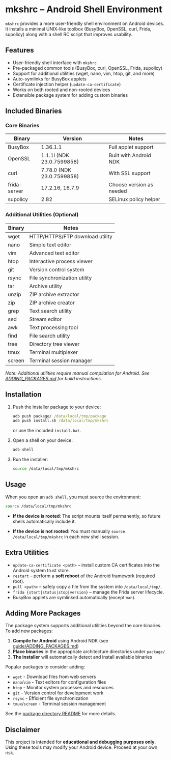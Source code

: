 # mkshrc – Android Shell Environment

`mkshrc` provides a more user-friendly shell environment on Android devices. It installs a minimal UNIX-like toolbox (BusyBox, OpenSSL, curl, Frida, supolicy) along with a shell RC script that improves usability.

## Features

* User-friendly shell interface with `mkshrc`
* Pre-packaged common tools (BusyBox, curl, OpenSSL, Frida, supolicy)
* Support for additional utilities (wget, nano, vim, htop, git, and more)
* Auto-symlinks for BusyBox applets
* Certificate injection helper (`update-ca-certificate`)
* Works on both rooted and non-rooted devices
* Extensible package system for adding custom binaries

## Included Binaries

### Core Binaries
| Binary       | Version                   | Notes                    |
|--------------|---------------------------|--------------------------|
| BusyBox      | 1.36.1.1                  | Full applet support      |
| OpenSSL      | 1.1.1l (NDK 23.0.7599858) | Built with Android NDK   |
| curl         | 7.78.0 (NDK 23.0.7599858) | With SSL support         |
| frida-server | 17.2.16, 16.7.9           | Choose version as needed |
| supolicy     | 2.82                      | SELinux policy helper    |

### Additional Utilities (Optional)
| Binary       | Notes                                    |
|--------------|------------------------------------------|
| wget         | HTTP/HTTPS/FTP download utility          |
| nano         | Simple text editor                       |
| vim          | Advanced text editor                     |
| htop         | Interactive process viewer               |
| git          | Version control system                   |
| rsync        | File synchronization utility             |
| tar          | Archive utility                          |
| unzip        | ZIP archive extractor                    |
| zip          | ZIP archive creator                      |
| grep         | Text search utility                      |
| sed          | Stream editor                            |
| awk          | Text processing tool                     |
| find         | File search utility                      |
| tree         | Directory tree viewer                    |
| tmux         | Terminal multiplexer                     |
| screen       | Terminal session manager                 |

*Note: Additional utilities require manual compilation for Android. See [ADDING_PACKAGES.md](guide/ADDING_PACKAGES.md) for build instructions.*

## Installation

1. Push the installer package to your device:

   ```bat
   adb push package/ /data/local/tmp/package
   adb push install.sh /data/local/tmp/mkshrc
   ```

   or use the included `install.bat`.

2. Open a shell on your device:

   ```sh
   adb shell
   ```

3. Run the installer:

   ```sh
   source /data/local/tmp/mkshrc
   ```

## Usage

When you open an `adb shell`, you must source the environment:

```sh
source /data/local/tmp/mkshrc
```

* **If the device is rooted**:
  The script mounts itself permanently, so future shells automatically include it.

* **If the device is not rooted**:
  You must manually `source /data/local/tmp/mkshrc` in each new shell session.

## Extra Utilities

* `update-ca-certificate <path>` – install custom CA certificates into the Android system trust store.
* `restart` – perform a **soft reboot** of the Android framework (required root).
* `pull <path>` – safely copy a file from the system into `/data/local/tmp/`.
* `frida {start|status|stop|version}` – manage the Frida server lifecycle.
* BusyBox applets are symlinked automatically (except `man`).

## Adding More Packages

The package system supports additional utilities beyond the core binaries. To add new packages:

1. **Compile for Android** using Android NDK (see [guide/ADDING_PACKAGES.md](guide/ADDING_PACKAGES.md))
2. **Place binaries** in the appropriate architecture directories under `package/`
3. **The installer** will automatically detect and install available binaries

Popular packages to consider adding:
- `wget` - Download files from web servers
- `nano`/`vim` - Text editors for configuration files
- `htop` - Monitor system processes and resources
- `git` - Version control for development work
- `rsync` - Efficient file synchronization
- `tmux`/`screen` - Terminal session management

See the [package directory README](package/README.md) for more details.

## Disclaimer

This project is intended for **educational and debugging purposes only**. Using these tools may modify your Android device. Proceed at your own risk.